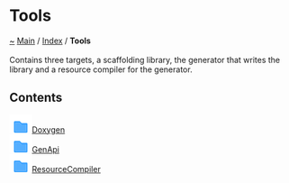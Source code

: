 <!DOCTYPE html>
<html>
<head>
</head>
<body>
<a id="tools"></a>
<h1>Tools</h1>
<a id="dir_7e461070e7b716e896e0d97cd6a82321"></a>
<a id="tools"></a>
<a href="https://github.com/CharlesCarley/MdDox">~</a>
<a href="indexpage.md#main">Main</a>
<span class="inline-text">/</span>
<a href="index.md#index">Index</a>
<span class="inline-text">/</span>
<span class="bold-text"><b>Tools</b></span>
<br/>
<br/>
<span class="inline-text">Contains three targets, a scaffolding library, the generator that writes the library and a resource compiler for the generator. </span>
<a id="contents"></a>
<h2>Contents</h2>
<span class="icon-list-item"><a href="dir_b7487e7b43f0278857c63f4e9ad683a3.md#doxygen" class="icon-list-item"><img src="../images/folder18px.svg" class="icon-list-item"/><span class="icon-list-item">Doxygen</span>
</a>
</span>
<br/>
<span class="icon-list-item"><a href="dir_f29546df2d60a62028851d3354c1d20f.md#genapi" class="icon-list-item"><img src="../images/folder18px.svg" class="icon-list-item"/><span class="icon-list-item">GenApi</span>
</a>
</span>
<br/>
<span class="icon-list-item"><a href="dir_ad64d74126afa4ea39d3914a0c472a63.md#resourcecompiler" class="icon-list-item"><img src="../images/folder18px.svg" class="icon-list-item"/><span class="icon-list-item">ResourceCompiler</span>
</a>
</span>
<br/>
</div>
</div>
</body>
</html>
